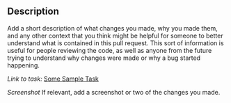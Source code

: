 ## Description

Add a short description of what changes you made, why you made them, and any other context that you think might be helpful for someone to better understand what is contained in this pull request. This sort of information is useful for people reviewing the code, as well as anyone from the future trying to understand why changes were made or why a bug started happening.

_Link to task:_
[Some Sample Task](www.asana.com)

_Screenshot_
If relevant, add a screenshot or two of the changes you made.
